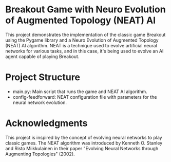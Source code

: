 # Breakout Game with Neuro Evolution of Augmented Topology (NEAT) AI

This project demonstrates the implementation of the classic game Breakout using the Pygame library and a Neuro Evolution of Augmented Topology (NEAT) AI algorithm. 
NEAT is a technique used to evolve artificial neural networks for various tasks, and in this case, it's being used to evolve an AI agent capable of playing Breakout.

# Project Structure
- main.py: Main script that runs the game and NEAT AI algorithm.
- config-feedforward: NEAT configuration file with parameters for the neural network evolution.


# Acknowledgments
This project is inspired by the concept of evolving neural networks to play classic games. 
The NEAT algorithm was introduced by Kenneth O. Stanley and Risto Miikkulainen in their paper "Evolving Neural Networks through Augmenting Topologies" (2002).
